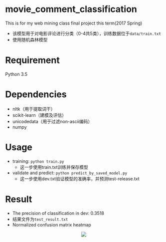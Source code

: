 # movie_comment_classification
This is for my web mining class final project this term(2017 Spring)

- 该模型用于对电影评论进行分类（0-4共5类），训练数据位于`data/train.txt`
- 使用随机森林模型




# Requirement
Python 3.5


# Dependencies
- nltk（用于提取词干）
- scikit-learn（建模及评估）
- unicodedata（用于过滤non-ascii编码）
- numpy


# Usage
- training: `python train.py`
  - 这一步使用train.txt训练并保存模型
- validate and predict: `python predict_by_saved_model.py`
  - 这一步使用dev.txt验证模型的准确率，并预测test-release.txt

# Result
- The precision of classification in dev:  0.3518
- 结果文件为`test_result.txt`
- Normalized confusion matrix heatmap
<div align="center">
    <img src="https://github.com/OnlyBelter/learn_neuralTalk/blob/master/demo_images/002_ski.png?raw=true">
</div>